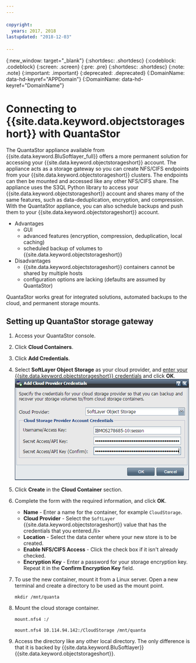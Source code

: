 ```yaml
---
---

copyright:
  years: 2017, 2018
lastupdated: "2018-12-03"

---
```

{:new_window: target="_blank"}
{:shortdesc: .shortdesc}
{:codeblock: .codeblock}
{:screen: .screen}
{:pre: .pre}
{:shortdesc: .shortdesc}
{:note: .note}
{:important: .important}
{:deprecated: .deprecated}
{:DomainName: data-hd-keyref="APPDomain"}
{:DomainName: data-hd-keyref="DomainName"}

# Connecting to {{site.data.keyword.objectstorageshort}} with QuantaStor

The QuantaStor appliance available from {{site.data.keyword.BluSoftlayer_full}} offers a more permanent solution for accessing your {{site.data.keyword.objectstorageshort}} account. The appliance acts as a storage gateway so you can create NFS/CIFS endpoints from your {{site.data.keyword.objectstorageshort}} clusters. The endpoints can then be mounted and accessed like any other NFS/CIFS  share. The appliance uses the S3QL Python library to access your {{site.data.keyword.objectstorageshort}} account and shares many of the same features, such as data-deduplication, encryption, and compression. With the QuantaStor appliance, you can also schedule backups and push them to your {{site.data.keyword.objectstorageshort}} account.

- Advantages
  - GUI
  - advanced features (encryption, compression, deduplication, local caching)
  - scheduled backup of volumes to {{site.data.keyword.objectstorageshort}}
- Disadvantages
  - {{site.data.keyword.objectstorageshort}} containers cannot be shared by multiple hosts
  - configuration options are lacking (defaults are assumed by QuantaStor)

QuantaStor works great for integrated solutions, automated backups to the cloud, and permanent storage mounts.

## Setting up QuantaStor storage gateway

1. Access your QuantaStor console.
2. Click **Cloud Containers**.
3. Click **Add Credentials**.
4. Select **SoftLayer Object Storage** as your cloud provider, and [enter your {{site.data.keyword.objectstorageshort}} credentials](interacting-in-portal.html) and click **OK**.
       ![Add Cloud Provider Credentials](/images/AddCloudProviderCredentials.png)
5. Click **Create** in the **Cloud Container** section.
6. Complete the form with the required information, and click **OK**.
   - **Name** - Enter a name for the container, for example `CloudStorage`.
   - **Cloud Provider** - Select the `SoftLayer` {{site.data.keyword.objectstorageshort}} value that has the credentials that you entered./li>
   - **Location** - Select the data center where your new store is to be created.
   - **Enable NFS/CIFS Access** - Click the check box if it isn't already checked.
   - **Encryption Key** - Enter a password for your storage encryption key. Repeat it in the **Confirm Encryption Key** field.
7. To use the new container, mount it from a Linux server. Open a new terminal and create a directory to be used as the mount point.
   ```
   mkdir /mnt/quanta
   ```

8. Mount the cloud storage container.<br/>
   ```
   mount.nfs4 :/
   ```

   ```
   mount.nfs4 10.114.94.142:/CloudStorage /mnt/quanta
   ```

9. Access the directory like any other local directory. The only difference is that it is backed by {{site.data.keyword.BluSoftlayer}} {{site.data.keyword.objectstorageshort}}.

